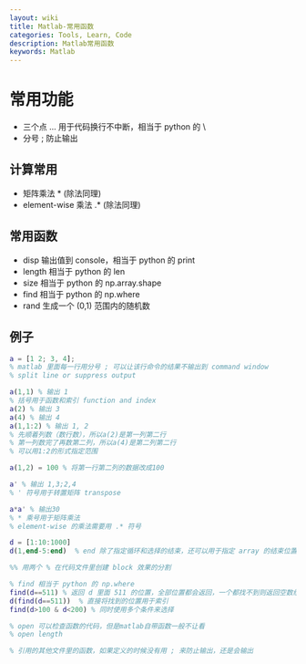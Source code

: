 ```yaml
---
layout: wiki
title: Matlab-常用函数
categories: Tools, Learn, Code
description: Matlab常用函数
keywords: Matlab
---
```


# 常用功能
- 三个点 ... 用于代码换行不中断，相当于 python 的 \
- 分号 ; 防止输出

## 计算常用
- 矩阵乘法 * (除法同理)   
- element-wise 乘法 .* (除法同理)   

## 常用函数
- disp 输出值到 console，相当于 python 的 print 
- length 相当于 python 的 len
- size 相当于 python 的 np.array.shape
- find 相当于 python 的 np.where
- rand 生成一个 (0,1) 范围内的随机数

## 例子
```Matlab
a = [1 2; 3, 4];
% matlab 里面每一行用分号 ; 可以让该行命令的结果不输出到 command window 
% split line or suppress output

a(1,1) % 输出 1
% 括号用于函数和索引 function and index
a(2) % 输出 3
a(4) % 输出 4
a(1,1:2) % 输出 1, 2
% 先顺着列数（数行数），所以a(2)是第一列第二行
% 第一列数完了再数第二列，所以a(4)是第二列第二行
% 可以用1:2的形式指定范围

a(1,2) = 100 % 将第一行第二列的数据改成100

a' % 输出 1,3;2,4
% ' 符号用于转置矩阵 transpose

a*a' % 输出30
% * 乘号用于矩阵乘法
% element-wise 的乘法需要用 .* 符号

d = [1:10:1000]
d(1,end-5:end)  % end 除了指定循环和选择的结束，还可以用于指定 array 的结束位置

%% 用两个 % 在代码文件里创建 block 效果的分割

% find 相当于 python 的 np.where
find(d==511) % 返回 d 里面 511 的位置，全部位置都会返回，一个都找不到则返回空数组
d(find(d==511))  % 直接将找到的位置用于索引
find(d>100 & d<200) % 同时使用多个条件来选择

% open 可以检查函数的代码，但是matlab自带函数一般不让看
% open length

% 引用的其他文件里的函数，如果定义的时候没有用 ; 来防止输出，还是会输出

```